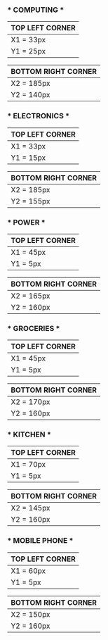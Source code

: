### * COMPUTING * 
| TOP LEFT CORNER |
| --------- |
| X1 = 33px |
| Y1 = 25px |

| BOTTOM RIGHT CORNER |
| --------- |
| X2 = 185px |
| Y2 = 140px |

### * ELECTRONICS *
| TOP LEFT CORNER |
| --------- |
| X1 = 33px |
| Y1 = 15px |

| BOTTOM RIGHT CORNER |
| --------- |
| X2 = 185px |
| Y2 = 155px |

### * POWER *
| TOP LEFT CORNER |
| --------- |
| X1 = 45px |
| Y1 = 5px |

| BOTTOM RIGHT CORNER |
| --------- |
| X2 = 165px |
| Y2 = 160px |

### * GROCERIES *
| TOP LEFT CORNER |
| --------- |
| X1 = 45px |
| Y1 = 5px |

| BOTTOM RIGHT CORNER |
| --------- |
| X2 = 170px |
| Y2 = 160px |

### * KITCHEN * 
| TOP LEFT CORNER |
| --------- |
| X1 = 70px |
| Y1 = 5px |

| BOTTOM RIGHT CORNER |
| --------- |
| X2 = 145px |
| Y2 = 160px |

### * MOBILE PHONE *
| TOP LEFT CORNER |
| ---------- |
| X1 = 60px |
| Y1 = 5px |

| BOTTOM RIGHT CORNER |
| --------- |
| X2 = 150px |
| Y2 = 160px |